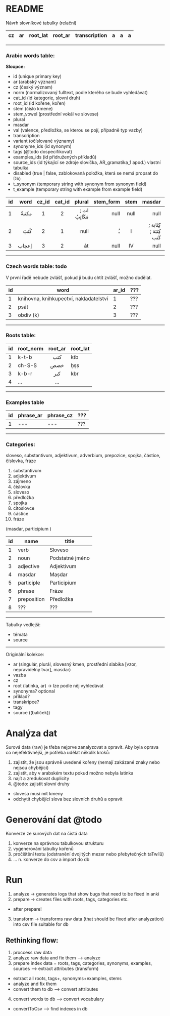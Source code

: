 # README

Návrh slovníkové tabulky (relační)

| cz | ar | root_lat | root_ar | transcription | a | a | a |
|:-- | --:| --- | --- | --- | --- | --- | --- |

---

### Arabic words table:

__Sloupce:__
- id (unique primary key)
- ar (arabský význam)
- cz (český význam)
- norm (normalizovaný fulltext, podle kterého se bude vyhledávat)
- cat_id (id kategorie, slovní druh)
- root_id (id kořene, kořen)
- stem (číslo kmene)
- stem_vowel (prostřední vokál ve slovese)
- plural
- masdar
- val (valence, předložka, se kterou se pojí, případně typ vazby)
- transcription
- variant (očíslované významy)
- synonyme_ids (id synonym)
- tags (@todo dospecifikovat)
- examples_ids (id přidružených příkladů)
- source_ids (id týkající se zdroje slovíčka, AR_gramatika_1 apod.) vlastní tabulka
- disabled (true | false, zablokovaná položka, která se nemá propsat do Db)
- t_synonym (temporary string with synonym from synonym field)
- t_example (temporary string with example from example field)

| id  | word | cz_id | cat_id | plural | stem_form | stem  | masdar | transcription | example_id | valency | root_id | meaning_variant |
| --- | ---: | :---: | :---:  | ---:   | ---:      | :---: | ---:   | ---           | ---        | ---     | :---:   | :---: |
| 1   | مكتبةٌ | 1 | 2 | ات ; مَكَاتِبُ | null | null | null | maktabatun | null | --- | 1 | 1 |
| 2   | كَتَبَ | 2 | 1 | null | ـُ | I | كِتَابَة ; كِتبَة ; كَتب | kataba jaktubu | null | --- | 1 | 1 |
| 3   | إعجاب | 3 | 2 | át | null | IV | null | i3džábun | null | bi | 4 | 1 |


---

### Czech words table: todo
V první řadě nebude zvlášť, pokud ji budu chtít zvlášť, možno dodělat.

| id | word | ar_id | ??? |
| --- | --- | --- | --- | 
| 1 | knihovna, knihkupectví, nakladatelství | 1 | ??? |
| 2 | psát | 2 | ??? |
| 3 | obdiv (k) | 3 | ??? |

---

### Roots table:

| id  | root_norm | root_ar | root_lat | 
| --- | ---       | :---:   | ---      |
| 1   | k-t-b     | كتب     | ktb      |
| 2   | ch-S-S    | خصص     | ḫṣṣ       |
| 3   | k-b-r     | كبر     | kbr      |
| 4   | ...       | ...     |          |

---

### Examples table

| id | phrase_ar | phrase_cz  | ??? |
| --- | --- | --- | --- | 
| 1 | --- | --- | ??? |

---

### Categories:

sloveso, substantivum, adjektivum, adverbium, prepozice, spojka, částice, číslovka, fráze

1. substantivum
2. adjektivum
3. zájmeno
4. číslovka
5. sloveso
6. předložka
7. spojka
8. citoslovce
9. částice
10. fráze

(masdar, participium    )

| id  | name        | title         |
| --- | ---         | ---           |
| 1   | verb        | Sloveso       |
| 2   | noun        | Podstatné jméno |
| 3   | adjective   | Adjektivum    |
| 4   | masdar      | Maṣdar        | ?
| 5   | participle  | Participium   |
| 6   | phrase      | Fráze         |
| 7   | preposition | Předložka     |
| 8   | ???         | ???           |
----

Tabulky vedlejší:

- témata
- source

----
Originální kolekce:

- ar (singulár, plurál, slovesný kmen, prostřední slabika [vzor, nepravidelný tvar], masdar)
- vazba
- cz
- root (latinka, ar) -> lze podle něj vyhledávat
- synonyma? optional 
- příklad?
- transkripce?
- tagy 
- source ((balíček))

# Analýza dat
Surová data (raw) je třeba nejprve zanalyzovat a opravit. Aby byla oprava co nejefektivnější, je potřeba udělat několik kroků:

1. zajistit, že jsou správně uvedené kořeny (nemají zakázané znaky nebo nejsou chybějící)
2. zajistit, aby v arabském textu pokud možno nebyla latinka
3. najít a zredukovat duplicity
4. @todo: zajistit slovní druhy
 - slovesa musí mít kmeny
 - odchytit chybějící slova bez slovních druhů a opravit

# Generování dat @todo
Konverze ze surových dat na čistá data

1. konverze na správnou tabulkovou strukturu
2. vygenerování tabulky kořenů
3. pročištění textu (odstranění dvojitých mezer nebo přebytečných taTwílů)
4. ...
n. konverze do csv a import do db

# Run

1. analyze -> generates logs that show bugs that need to be fixed in anki
2. prepare -> creates files with roots, tags, categories etc.

- after prepare!

3. transform -> transforms raw data (that should be fixed after analyzation) into csv file suitable for db



## Rethinking flow:

1. proccess raw data
2. analyze raw data and fix them                                                --> analyze
3. prepare index data = roots, tags, categories, synonyms, examples, sources    --> extract attributes (transform)
  - extract all roots, tags+, synonyms+examples, stems
  - analyze and fix them
  - convert them to db                                                          --> convert attributes
4. convert words to db                                                          --> convert vocabulary
  - convertToCsv --> find indexes in db